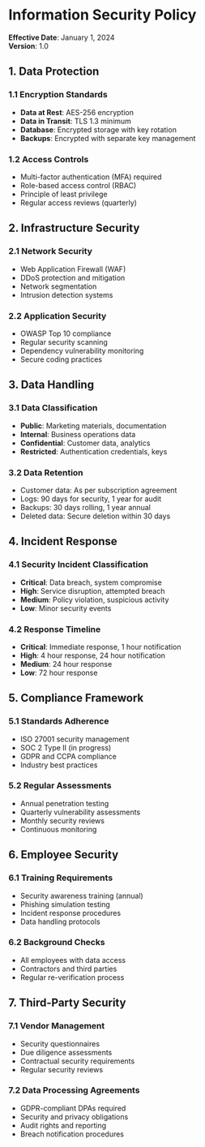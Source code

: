 # Information Security Policy

**Effective Date**: January 1, 2024  
**Version**: 1.0

## 1. Data Protection

### 1.1 Encryption Standards
- **Data at Rest**: AES-256 encryption
- **Data in Transit**: TLS 1.3 minimum
- **Database**: Encrypted storage with key rotation
- **Backups**: Encrypted with separate key management

### 1.2 Access Controls
- Multi-factor authentication (MFA) required
- Role-based access control (RBAC)
- Principle of least privilege
- Regular access reviews (quarterly)

## 2. Infrastructure Security

### 2.1 Network Security
- Web Application Firewall (WAF)
- DDoS protection and mitigation
- Network segmentation
- Intrusion detection systems

### 2.2 Application Security
- OWASP Top 10 compliance
- Regular security scanning
- Dependency vulnerability monitoring
- Secure coding practices

## 3. Data Handling

### 3.1 Data Classification
- **Public**: Marketing materials, documentation
- **Internal**: Business operations data
- **Confidential**: Customer data, analytics
- **Restricted**: Authentication credentials, keys

### 3.2 Data Retention
- Customer data: As per subscription agreement
- Logs: 90 days for security, 1 year for audit
- Backups: 30 days rolling, 1 year annual
- Deleted data: Secure deletion within 30 days

## 4. Incident Response

### 4.1 Security Incident Classification
- **Critical**: Data breach, system compromise
- **High**: Service disruption, attempted breach
- **Medium**: Policy violation, suspicious activity
- **Low**: Minor security events

### 4.2 Response Timeline
- **Critical**: Immediate response, 1 hour notification
- **High**: 4 hour response, 24 hour notification
- **Medium**: 24 hour response
- **Low**: 72 hour response

## 5. Compliance Framework

### 5.1 Standards Adherence
- ISO 27001 security management
- SOC 2 Type II (in progress)
- GDPR and CCPA compliance
- Industry best practices

### 5.2 Regular Assessments
- Annual penetration testing
- Quarterly vulnerability assessments
- Monthly security reviews
- Continuous monitoring

## 6. Employee Security

### 6.1 Training Requirements
- Security awareness training (annual)
- Phishing simulation testing
- Incident response procedures
- Data handling protocols

### 6.2 Background Checks
- All employees with data access
- Contractors and third parties
- Regular re-verification process

## 7. Third-Party Security

### 7.1 Vendor Management
- Security questionnaires
- Due diligence assessments
- Contractual security requirements
- Regular security reviews

### 7.2 Data Processing Agreements
- GDPR-compliant DPAs required
- Security and privacy obligations
- Audit rights and reporting
- Breach notification procedures